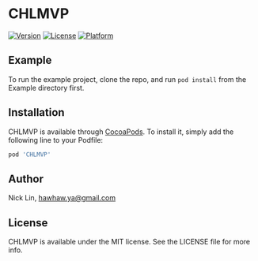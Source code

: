 # CHLMVP

[![Version](https://img.shields.io/cocoapods/v/CHLMVP.svg?style=flat)](http://cocoapods.org/pods/CHLMVP)
[![License](https://img.shields.io/cocoapods/l/CHLMVP.svg?style=flat)](http://cocoapods.org/pods/CHLMVP)
[![Platform](https://img.shields.io/cocoapods/p/CHLMVP.svg?style=flat)](http://cocoapods.org/pods/CHLMVP)

## Example

To run the example project, clone the repo, and run `pod install` from the Example directory first.

## Installation

CHLMVP is available through [CocoaPods](http://cocoapods.org). To install
it, simply add the following line to your Podfile:

```ruby
pod 'CHLMVP'
```

## Author

Nick Lin, hawhaw.ya@gmail.com

## License

CHLMVP is available under the MIT license. See the LICENSE file for more info.
